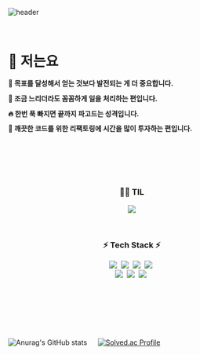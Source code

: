 ![header](https://capsule-render.vercel.app/api?type=Cylinder&color=CDE4AD&height=220&section=header&text=안녕하세요!%20여창민입니다&fontAlignY=45&fontSize=50&animation=twinkling&stroke=fff&strokeWidth=2.2&desc=iOS%20Developer&descAlignY=73&descSize=22)

<br>

# 🙋 저는요
<b>
<p style="line-height: 120%;">🌳 목표를 달성해서 얻는 것보다 발전되는 게 더 중요합니다. <br/> </p>
<p style="line-height: 120%;">💯 조금 느리더라도 꼼꼼하게 일을 처리하는 편입니다. <br/> </p>
<p style="line-height: 120%;">🔥 한번 푹 빠지면 끝까지 파고드는 성격입니다. <br/> </p>
<p style="line-height: 120%;">🔧 깨끗한 코드를 위한 리팩토링에 시간을 많이 투자하는 편입니다. <br/> </p>
</b> <br>

# 
<br/>

<h3 align="center">🧑‍💻 TIL</h3>
<p align="center">
  <a href="https://yeolife.tistory.com/" target="_blank"><img src="https://img.shields.io/badge/Blog-339933?style=for-the-badge&logo=storyblok&logoColor=white"></a>
</p>

<br/>
  
<h3 align="center"> ⚡ Tech Stack ⚡</h3>
<p align="center">
  <img src="https://img.shields.io/badge/Swift-F05138?style=for-the-badge&logo=swift&logoColor=white">&nbsp
  <img src="https://img.shields.io/badge/Xcode-147EFB?style=for-the-badge&logo=xcode&logoColor=white">&nbsp
  <img src="https://img.shields.io/badge/Firebase-FFCA28?style=for-the-badge&logo=firebase&logoColor=white">&nbsp
  <img src="https://img.shields.io/badge/Realm-39477F?style=for-the-badge&logo=realm&logoColor=white">&nbsp<br>
  <img src="https://img.shields.io/badge/C++-00599C?style=for-the-badge&logo=cplusplus&logoColor=white">&nbsp 
  <img src="https://img.shields.io/badge/VScode-007ACC?style=for-the-badge&logo=visualstudiocode&logoColor=white">&nbsp
  <img src="https://img.shields.io/badge/MySQL-4479A1?style=for-the-badge&logo=mysql&logoColor=white">&nbsp 
</p>

<br/><br/>
# 
<br/>

![Anurag's GitHub stats](https://github-readme-stats.vercel.app/api?username=yeolife&show_icons=true&theme=highcontrast) 　
[![Solved.ac Profile](http://mazassumnida.wtf/api/v2/generate_badge?boj=yeo2507)](https://solved.ac/yeo2507/)
